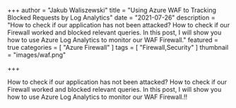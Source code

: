 
+++
author = "Jakub Waliszewski"
title = "Using Azure WAF to Tracking Blocked Requests by Log Analytics"
date = "2021-07-26"
description = "How to check if our application has not been attacked? How to check if our Firewall worked and blocked relevant queries. In this post, I will show you how to use Azure Log Analytics to monitor our WAF Firewall."
featured = true
categories = [
    "Azure Firewall"
]
tags = [
    "Firewall,Security"
]
thumbnail = "images/waf.png"

+++

How to check if our application has not been attacked? How to check if our Firewall worked and blocked relevant queries. In this post, I will show you how to use Azure Log Analytics to monitor our WAF Firewall.!!